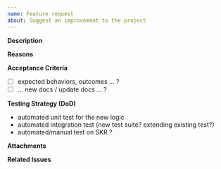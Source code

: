 ```yaml
---
name: Feature request
about: Suggest an improvement to the project
---
```


<!-- Thank you for your contribution. Before you submit the issue:
1. Search open and closed issues for duplicates.
2. Read the contributing guidelines.
3. Fill in each section with as much detail as possible to ensure a clear understanding of the request.
-->

**Description**

<!--
Provide a detailed description of the feature you are proposing.
Explain WHAT the feature is, HOW it should work, and any relevant details.
Try to answer the following questions:
- What problem does this feature solve?
- How should the feature behave?
- Are there any specific functionalities it must include?
- Are there any known constraints?
-->
**Reasons**

<!--
Explain why this feature is necessary or beneficial.
Discuss the motivation behind the request and how it aligns with the project's goals.
Consider including answers to the following:
- Why is this feature important?
- What use cases does it support?
- How does it improve the user experience or functionality of the project?
-->

**Acceptance Criteria**

<!--
Define the specific requirements that must be met for this feature to be considered complete.
Use clear, measurable, and testable criteria.
Acceptance criteria might include:
- Specific behaviors or outcomes.
- Setting a performance benchmarks.
- Compatibility requirements.
Example:
- Users should be able to configure a numeric setting via Custom Resource.
- The new setting must be validated before its applied.
- The new setting, when applied, is visible in the status of Custom Resource.
-->
 - [ ] expected behaviors, outcomes ... ?
 - [ ] ... new docs / update docs ... ?

**Testing Strategy (DoD)**
<!--
Outline the strategy for testing this feature to ensure it meets the acceptance criteria.
Consider what constitutes the "Definition of Done" (DoD).
Include details on:
- automated unit tests and integration tests.
- any planned manual testing procedures.
- target environment type: k3d, gardener, managed kyma runtime
-->
 - automated unit test for the new logic
 - automated integration test (new test suite? extending existing test?)
 - automated/manual test on SKR ?

**Attachments**

<!-- Attach any files, links, code samples, or screenshots that will convince us to your idea. -->

**Related Issues**

<!-- Include links or references to:
- Bugs that this feature might address.
- Other github issues that are dependent on or related to this one.
- Relevant discussions, decisions or threads.
-->
